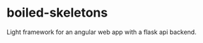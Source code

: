 boiled-skeletons
================

Light framework for an angular web app with a flask api backend.
